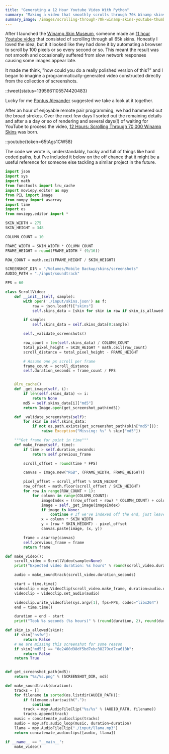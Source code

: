 ```yaml
---
title: "Generating a 12 Hour Youtube Video With Python"
summary: "Making a video that smoothly scrolls through 70k Winamp skins over the course of 12 hours"
summary_image: /images/scrolling-through-70k-winamp-skins-youtube-thumbnail.png
---
```


After I launched the [Winamp Skin Museum](https://skins.webamp.org/), someone made an [11 hour Youtube video](https://www.youtube.com/watch?v=tZ4tTh7lBq4) that consisted of scrolling through all 65k skins. Honestly I loved the idea, but it it looked like they had done it by automating a browser to scroll by 100 pixels or so every second or so. This meant the result was not smooth and occasionally suffered from slow network responses causing some images appear late.

It made me think, "how could you do a really polished version of this?" and I began to imagine a programmatically-generated video constructed directly from the collection of screenshots.

::tweet{status=1395661105574420483}

Lucky for me [Pontus Alexander](https://www.youtube.com/c/MethMethMethod) suggested we take a look at it together.

After an hour of enjoyable remote pair programming, we had hammered out the broad strokes. Over the next few days I sorted out the remaining details and after a a day or so of rendering and several days(!) of waiting for YouTube to process the video, [12 Hours: Scrolling Through 70,000 Winamp Skins](https://www.youtube.com/watch?v=65tAgs1CW58) was born.

::youtube{token=65tAgs1CW58}

The code we wrote is, understandably, hacky and full of things like hard coded paths, but I’ve included it below on the off chance that it might be a useful reference for someone else tackling a similar project in the future.

```python
import json
import sys
import math
from functools import lru_cache
import moviepy.editor as mpy
from PIL import Image
from numpy import asarray
import time
import os
from moviepy.editor import *

SKIN_WIDTH = 275
SKIN_HEIGHT = 348

COLUMN_COUNT = 10

FRAME_WIDTH = SKIN_WIDTH * COLUMN_COUNT
FRAME_HEIGHT = round(FRAME_WIDTH * (9/16))

ROW_COUNT = math.ceil(FRAME_HEIGHT / SKIN_HEIGHT)

SCREENSHOT_DIR = "/Volumes/Mobile Backup/skins/screenshots"
AUDIO_PATH = "./input/soundtrack"

FPS = 60

class ScrollVideo:
    def __init__(self, sample):
        with open('./input/skins.json') as f:
            raw = json.load(f)["skins"]
            self.skins_data = [skin for skin in raw if skin_is_allowed(skin)]

        if sample:
            self.skins_data = self.skins_data[0:sample]

        self._validate_screenshots()

        row_count = len(self.skins_data) / COLUMN_COUNT
        total_pixel_height = SKIN_HEIGHT * math.ceil(row_count)
        scroll_distance = total_pixel_height - FRAME_HEIGHT

        # Assume one px scroll per frame
        frame_count = scroll_distance
        self.duration_seconds = frame_count / FPS


    @lru_cache()
    def _get_image(self, i):
        if len(self.skins_data) <= i:
            return None
        md5 = self.skins_data[i]["md5"]
        return Image.open(get_screenshot_path(md5))

    def _validate_screenshots(self):
        for skin in self.skins_data:
            if not os.path.exists(get_screenshot_path(skin["md5"])):
                raise Exception("Missing: %s" % skin["md5"])

    """Get frame for point in time"""
    def make_frame(self, time):
        if time > self.duration_seconds:
            return self.previous_frame

        scroll_offset = round(time * FPS)

        canvas = Image.new("RGB", (FRAME_WIDTH, FRAME_HEIGHT))

        pixel_offset = scroll_offset % SKIN_HEIGHT
        row_offset = math.floor(scroll_offset / SKIN_HEIGHT)
        for row in range(ROW_COUNT + 1):
            for column in range(COLUMN_COUNT):
                imageIndex = ((row_offset + row) * COLUMN_COUNT) + column
                image = self._get_image(imageIndex)
                if image is None:
                    continue # If we've indexed off the end, just leave it blank
                x = column * SKIN_WIDTH
                y = (row * SKIN_HEIGHT) - pixel_offset
                canvas.paste(image, (x, y))

        frame = asarray(canvas)
        self.previous_frame = frame
        return frame

def make_video():
    scroll_video = ScrollVideo(sample=None)
    print("Expected video duration: %s hours" % round(scroll_video.duration_seconds / 60 / 60, 2))

    audio = make_soundtrack(scroll_video.duration_seconds)

    start = time.time()
    videoclip = mpy.VideoClip(scroll_video.make_frame, duration=audio.duration)
    videoclip = videoclip.set_audio(audio)

    videoclip.write_videofile(sys.argv[1], fps=FPS, codec="libx264")
    end = time.time()

    duration = end - start
    print("Took %s seconds (%s hours)" % (round(duration, 2), round(duration / 60 / 60, 2)))

def skin_is_allowed(skin):
    if skin["nsfw"]:
        return False
    # We are missing this screenshot for some reason
    if skin["md5"] == "0e2460d98df5bd7ebc38279cd7ca618b":
        return False
    return True


def get_screenshot_path(md5):
    return "%s/%s.png" % (SCREENSHOT_DIR, md5)

def make_soundtrack(duration):
    tracks = []
    for filename in sorted(os.listdir(AUDIO_PATH)):
        if filename.startswith("."):
            continue
        track = mpy.AudioFileClip("%s/%s" % (AUDIO_PATH, filename))
        tracks.append(track)
    music = concatenate_audioclips(tracks)
    audio = mpy.afx.audio_loop(music, duration=duration)
    llama = mpy.AudioFileClip("./input/llama.mp3")
    return concatenate_audioclips([audio, llama])

if __name__ == "__main__":
    make_video()
```